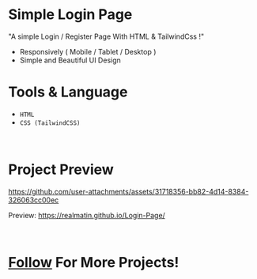 # Simple Login Page
"A simple Login / Register Page With HTML & TailwindCss !"

- Responsively ( Mobile / Tablet / Desktop )
- Simple and Beautiful UI Design

# Tools & Language

- <code>HTML</code>
- <code>CSS (TailwindCSS)</code>

<br>

# Project Preview

https://github.com/user-attachments/assets/31718356-bb82-4d14-8384-326063cc00ec

Preview: https://realmatin.github.io/Login-Page/

<br>

# [Follow](https://github.com/RealMaTiN) For More Projects!